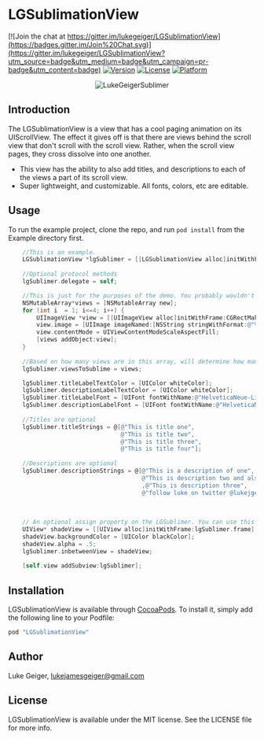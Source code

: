 # LGSublimationView

[![Join the chat at https://gitter.im/lukegeiger/LGSublimationView](https://badges.gitter.im/Join%20Chat.svg)](https://gitter.im/lukegeiger/LGSublimationView?utm_source=badge&utm_medium=badge&utm_campaign=pr-badge&utm_content=badge)
[![Version](https://img.shields.io/cocoapods/v/LGSublimationView.svg?style=flat)](http://cocoapods.org/pods/LGSublimationView)
[![License](https://img.shields.io/cocoapods/l/LGSublimationView.svg?style=flat)](http://cocoapods.org/pods/LGSublimationView)
[![Platform](https://img.shields.io/cocoapods/p/LGSublimationView.svg?style=flat)](http://cocoapods.org/pods/LGSublimationView)

<p align="center">
  <img src="https://raw.githubusercontent.com/lukegeiger/LGSublimationView/master/Example/images/geiger_sublimer.gif"alt="LukeGeigerSublimer">
</p>

## Introduction

The LGSublimationView is a view that has a cool paging animation on its UIScrollView. The effect it gives off is that there are views behind the scroll view that don't scroll with the scroll view. Rather, when the scroll view pages, they cross dissolve into one another.

- This view has the ability to also add titles, and descriptions to each of the views a part of its scroll view.
- Super lightweight, and customizable. All fonts, colors, etc are editable.

## Usage

To run the example project, clone the repo, and run `pod install` from the Example directory first.

```objective-c
    //This is an example.
    LGSublimationView *lgSublimer = [[LGSublimationView alloc]initWithFrame:self.view.bounds];
    
    //Optional protocol methods
    lgSublimer.delegate = self;

    //This is just for the purposes of the demo. You probably wouldn't do this.
    NSMutableArray*views = [NSMutableArray new];
    for (int i  = 1; i<=4; i++) {
        UIImageView *view = [[UIImageView alloc]initWithFrame:CGRectMake(0, 0, self.view.frame.size.width, self.view.frame.size.height)];
        view.image = [UIImage imageNamed:[NSString stringWithFormat:@"%i.jpg",i]];
        view.contentMode = UIViewContentModeScaleAspectFill;
        [views addObject:view];
    }
    
    //Based on how many views are in this array, will determine how many times you can scroll the scroll view which applies the sublime effect.
    lgSublimer.viewsToSublime = views;

    lgSublimer.titleLabelTextColor = [UIColor whiteColor];
    lgSublimer.descriptionLabelTextColor = [UIColor whiteColor];
    lgSublimer.titleLabelFont = [UIFont fontWithName:@"HelveticaNeue-Light" size:20];
    lgSublimer.descriptionLabelFont = [UIFont fontWithName:@"HelveticaNeue-UltraLight" size:20];
    
    //Titles are optional
    lgSublimer.titleStrings = @[@"This is title one",
                                @"This is title two",
                                @"This is title three",
                                @"This is title four"];
    
    //Descriptions are optional
    lgSublimer.descriptionStrings = @[@"This is a description of one",
                                      @"This is description two and also happens to be multi line, which is sweet"
                                      ,@"This is description three",
                                      @"follow luke on twitter @lukejgeiger"];
    
    
    
    // An optional assign property on the LGSublimer. You can use this if your views are images. It helps make the text appear more readable if there is a slight black tint over the view.
    UIView* shadeView = [[UIView alloc]initWithFrame:lgSublimer.frame];
    shadeView.backgroundColor = [UIColor blackColor];
    shadeView.alpha = .5;
    lgSublimer.inbetweenView = shadeView;
    
    [self.view addSubview:lgSublimer];

```

## Installation

LGSublimationView is available through [CocoaPods](http://cocoapods.org). To install
it, simply add the following line to your Podfile:

```ruby
pod "LGSublimationView"
```

## Author

Luke Geiger, lukejamesgeiger@gmail.com

## License

LGSublimationView is available under the MIT license. See the LICENSE file for more info.
